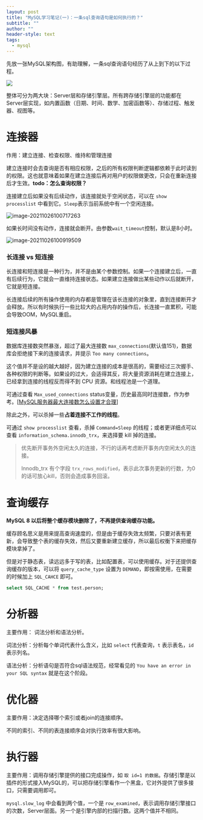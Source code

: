 ```yaml
---
layout: post
title: "MySQL学习笔记(一)：一条sql查询语句是如何执行的？"
subtitle: ""
author: ""
header-style: text
tags:
  - mysql
---
```




先放一张MySQL架构图，有助理解，一条sql查询语句经历了从上到下的以下过程。

![](/blog/img/mysql.svg)

整体可分为两大块：Server层和存储引擎层。所有跨存储引擎层的功能都在Server层实现，如内置函数（日期、时间、数学、加密函数等）、存储过程、触发器、视图等。

# 连接器

作用：建立连接、检查权限、维持和管理连接

建立连接时会去查询是否有相应权限，之后的所有权限判断逻辑都依赖于此时读到的权限。这也就意味着如果在建立连接后再对用户的权限做更改，只会在重新连接后才生效。**todo：怎么查询权限？**

连接建立后如果没有后续动作，该连接就处于空闲状态，可以在 `show processlist` 中看到它。`Sleep`表示当前系统中有一个空闲连接。

![image-20211026100717263](/blog/img/image-20211026100717263.png)



如果长时间没有动作，连接就会断开。由参数`wait_timeout`控制，默认是8小时。

![image-20211026100919509](/blog/img/image-20211026100919509.png)



### 长连接 vs 短连接

长连接和短连接是一种行为，并不是由某个参数控制。如果一个连接建立后，一直有后续行为，它就会一直维持连接状态。如果建立连接做出某些动作以后就断开，它就是短连接。

长连接后续的所有操作使用的内存都是管理在该长连接的对象里，直到连接断开才会释放。所以有时候执行一些比较大的占用内存的操作后，长连接一直累积，可能会导致OOM，MySQL重启。







### 短连接风暴

数据库连接数突然暴涨，超过了最大连接数 `max_connections`(默认值151)，数据库会拒绝接下来的连接请求，并提示 `Too many connections`。

这个值并不是设的越大越好，因为建立连接的成本是很高的，需要经过三次握手、各种权限的判断等。如果设的过大，会适得其反，将大量资源消耗在建立连接上，已经拿到连接的线程反而得不到 CPU 资源。和线程池是一个道理。

可通过查看 `Max_used_connections` status变量，历史最高同时连接数，作为参考。[[MySQL服务器最大连接数怎么设置才合理](https://www.cnblogs.com/helloyb/p/5025782.html)]

除此之外，可以杀掉一些**占着连接不工作的线程**。

可通过 `show processlist` 查看，杀掉 `Command=Sleep` 的线程；或者更详细点可以查看 `information_schema.innodb_trx`，来选择要 kill 掉的连接。

> 优先断开事务外空闲太久的连接，不行的话再考虑断开事务内空闲太久的连接。
>
> Innodb_trx 有个字段 `trx_rows_modified`，表示此次事务更新的行数，为0的话可放心kill，否则会造成事务回滚。









# 查询缓存

**MySQL 8 以后将整个缓存模块删除了，不再提供查询缓存功能。**

缓存顾名思义是用来提高查询速度的，但是由于缓存失效太频繁，只要对表有更新，会导致整个表的缓存失效，然后又要重新建立缓存，所以最后权衡下来把缓存模块拿掉了。

但是对于静态表，读远远多于写的表，比如配置表，可以使用缓存。对于还提供查询缓存的版本，可以将 `query_cache_type` 设置为 `DEMAND`，即按需使用，在需要的时候加上 `SQL_CAHCE` 即可。

```sql
select SQL_CACHE * from test.person;
```







# 分析器

主要作用： 词法分析和语法分析。

词法分析：分析每个单词代表什么含义，比如 `select` 代表查询，`t` 表示表名，`id` 表示列名。

语法分析：分析语句是否符合sql语法规范，经常看见的 `You have an error in your SQL syntax` 就是在这个阶段。







# 优化器

主要作用：决定选择哪个索引或者join的连接顺序。

不同的索引、不同的表连接顺序会对执行效率有很大影响。







# 执行器

主要作用：调用存储引擎提供的接口完成操作，如 `取 id=1 的数据`。存储引擎是以插件的形式接入MySQL的，可以把存储引擎看作一个黑盒，它对外提供了很多接口，只需要调用即可。

`mysql.slow_log` 中会看到两个值，一个是 `row_examined`，表示调用存储引擎接口的次数，Server层面。另一个是引擎内部的扫描行数。这两个值并不相同。

